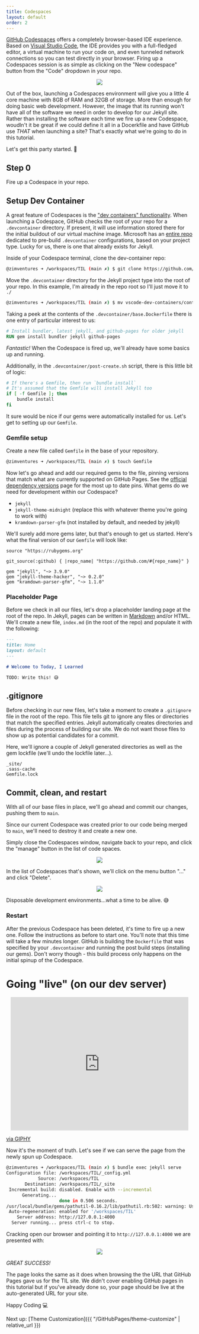 ```yaml
---
title: Codespaces
layout: default
order: 2
---
```


[GitHub Codespaces](https://github.com/features/codespaces) offers a completely browser-based IDE experience. Based on [Visual Studio Code](https://code.visualstudio.com/), the IDE 
provides you with a full-fledged editor, a virtual machine to run your code on, and even tunneled network connections so you can test directly in your browser. Firing up a Codespaces
session is as simple as clicking on the "New codespace" button from the "Code" dropdown in your repo.

<p align="center">
<img src="/assets/images/GitHubPages/launch_codespace.jpg">
</p>

Out of the box, launching a Codespaces environment will give you a little 4 core machine with 8GB of RAM and 32GB of storage. More than enough for doing basic web development. However, the 
image that its running won't have all of the software we need in order to develop for our Jekyll site. Rather than installing the software each time we fire up a new Codespace, woudln't it
be great if we could define it all in a Docerkfile and have GitHub use _THAT_ when launching a site? That's exactly what we're going to do in this tutorial. 

Let's get this party started. 🥳

## Step 0
Fire up a Codespace in your repo. 

## Setup Dev Container

A great feature of Codespaces is the ["dev containers" functionality](https://docs.github.com/en/codespaces/setting-up-your-project-for-codespaces/configuring-codespaces-for-your-project). 
When launching a Codespace, GitHub checks the root of your repo for a `.devcontainer` directory. If present, it will use information stored there for the initial buildout of our virtual machine image.
Microsoft has an [entire repo](https://github.com/microsoft/vscode-dev-containers) dedicated to pre-build `.devcontainer` configurations, based on your project type. Lucky for us, there is one 
that already exists for Jekyll. 

Inside of your Codespace terminal, clone the dev-container repo: 

```bash
@zimventures ➜ /workspaces/TIL (main ✗) $ git clone https://github.com/microsoft/vscode-dev-containers
```

Move the `.devcontainer` directory for the Jekyll project type into the root of your repo. 
In this example, I'm already in the repo root so I'll just move it to `./`
```bash
@zimventures ➜ /workspaces/TIL (main ✗) $ mv vscode-dev-containers/containers/jekyll/.devcontainer/ ./
```

Taking a peek at the contents of the `.devcontainer/base.Dockerfile` there is one entry of particular interest to us:

```Dockerfile
# Install bundler, latest jekyll, and github-pages for older jekyll
RUN gem install bundler jekyll github-pages
```

_Fantastic!_ When the Codespace is fired up, we'll already have some basics up and running.

Additionally, in the `.devcontainer/post-create.sh` script, there is this little bit of logic:

```bash
# If there's a Gemfile, then run `bundle install`
# It's assumed that the Gemfile will install Jekyll too
if [ -f Gemfile ]; then
    bundle install
fi
```

It sure would be nice if our gems were automatically installed for us. Let's get to setting up our `Gemfile`.

### Gemfile setup

Create a new file called `Gemfile` in the base of your repository. 
```bash
@zimventures ➜ /workspaces/TIL (main ✗) $ touch Gemfile
```

Now let's go ahead and add our required gems to the file, pinning versions that match what are currently supported on GitHub Pages. See the [official dependency versions](https://pages.github.com/versions/) page for the most up to date pins. 
What gems do we need for development within our Codespace?
- `jekyll`
- `jekyll-theme-midnight` (replace this with whatever theme you're going to work with)
- `kramdown-parser-gfm` (not installed by default, and needed by jekyll)

We'll surely add more gems later, but that's enough to get us started. 
Here's what the final version of our `Gemfile` will look like:

```Gemfile
source "https://rubygems.org"

git_source(:github) { |repo_name| "https://github.com/#{repo_name}" }

gem "jekyll", "~> 3.9.0"
gem "jekyll-theme-hacker", "~> 0.2.0"
gem "kramdown-parser-gfm", "~> 1.1.0"
```

### Placeholder Page
Before we check in all our files, let's drop a placeholder landing page at the root of the repo. In Jekyll, pages can be written in [Markdown](https://www.markdownguide.org/) and/or HTML. 
We'll create a new file, `index.md` (in the root of the repo) and populate it with the following:

```markdown
---
title: Home
layout: default
---

# Welcome to Today, I Learned

TODO: Write this! 😅
```

## .gitignore
Before checking in our new files, let's take a moment to create a `.gitignore` file in the root of the repo. This file tells git to ignore any files or directories that match the specified entries. Jekyll automatically 
creates directories and files during the process of building our site. We do not want those files to show up as potential candidates for a commit. 

Here, we'll ignore a couple of Jekyll generated directories as well as the gem lockfile (we'll undo the lockfile later...).

```gitignore
_site/
.sass-cache
Gemfile.lock
```

## Commit, clean, and restart
With all of our base files in place, we'll go ahead and commit our changes, pushing them to `main`. 

Since our current Codespace was created prior to our code being merged to `main`, we'll need to destroy it and create a new one. 

Simply close the Codespaces window, navigate back to your repo, and click the "manage" button in the list of code spaces. 

<p align="center">
<img src="/assets/images/GitHubPages/manage_code_spaces.jpg">
</p>

In the list of Codespaces that's shown, we'll click on the menu button "..." and click "Delete". 

<p align="center">
<img src="/assets/images/GitHubPages/codespaces_delete.png">
</p>

Disposable development environments...what a time to be alive. 😅

### Restart
After the previous Codespace has been deleted, it's time to fire up a new one. Follow the instructions as before to start one. You'll note that this time will take a few minutes longer. GitHub is
building the `Dockerfile` that was specified by your `.devcontainer` and running the post build steps (installing our gems). Don't worry though - this build process only happens on the initial spinup 
of the Codespace. 

# Going "live" (on our dev server)

<p align=center>
<iframe src="https://giphy.com/embed/q7UpJegIZjsk0" width="480" height="360" frameBorder="0" class="giphy-embed" allowFullScreen></iframe><p><a href="https://giphy.com/gifs/bill-oreilly-do-it-live-whatwecallconsulting-q7UpJegIZjsk0">via GIPHY</a></p>
</p>

Now it's the moment of truth. Let's see if we can serve the page from the newly spun up Codespace.

```bash
@zimventures ➜ /workspaces/TIL (main ✗) $ bundle exec jekyll serve
Configuration file: /workspaces/TIL/_config.yml
            Source: /workspaces/TIL
       Destination: /workspaces/TIL/_site
 Incremental build: disabled. Enable with --incremental
      Generating... 
                    done in 0.506 seconds.
/usr/local/bundle/gems/pathutil-0.16.2/lib/pathutil.rb:502: warning: Using the last argument as keyword parameters is deprecated
 Auto-regeneration: enabled for '/workspaces/TIL'
    Server address: http://127.0.0.1:4000
  Server running... press ctrl-c to stop.
```

Cracking open our browser and pointing it to `http://127.0.0.1:4000` we are presented with:

<p align="center">
<img src="/assets/images/GitHubPages/codespaces_landing_page.png">
</p>

*GREAT SUCCESS!*

The page looks the same as it does when browsing the the URL that GitHub Pages gave us for the TIL site. We didn't cover enabling GitHub pages in this tutorial but 
if you've already done so, your page should be live at the auto-generated URL for your site. 

Happy Coding 💻

Next up: [Theme Customization]({{ "/GitHubPages/theme-customize" | relative_url }})